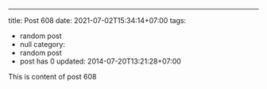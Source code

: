 ---
title: Post 608
date: 2021-07-02T15:34:14+07:00
tags:
  - random post
  - null
category:
  - random post
  - post has 0
updated: 2014-07-20T13:21:28+07:00

This is content of post 608